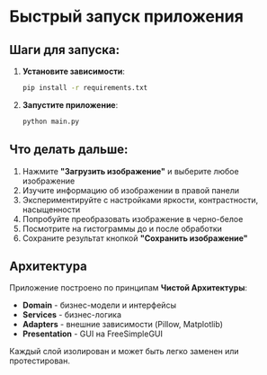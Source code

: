 # Быстрый запуск приложения

## Шаги для запуска:

1. **Установите зависимости**:
   ```bash
   pip install -r requirements.txt
   ```

2. **Запустите приложение**:
   ```bash
   python main.py
   ```

## Что делать дальше:

1. Нажмите **"Загрузить изображение"** и выберите любое изображение
2. Изучите информацию об изображении в правой панели
3. Экспериментируйте с настройками яркости, контрастности, насыщенности
4. Попробуйте преобразовать изображение в черно-белое
5. Посмотрите на гистограммы до и после обработки
6. Сохраните результат кнопкой **"Сохранить изображение"**

## Архитектура

Приложение построено по принципам **Чистой Архитектуры**:
- **Domain** - бизнес-модели и интерфейсы
- **Services** - бизнес-логика
- **Adapters** - внешние зависимости (Pillow, Matplotlib)
- **Presentation** - GUI на FreeSimpleGUI

Каждый слой изолирован и может быть легко заменен или протестирован.
